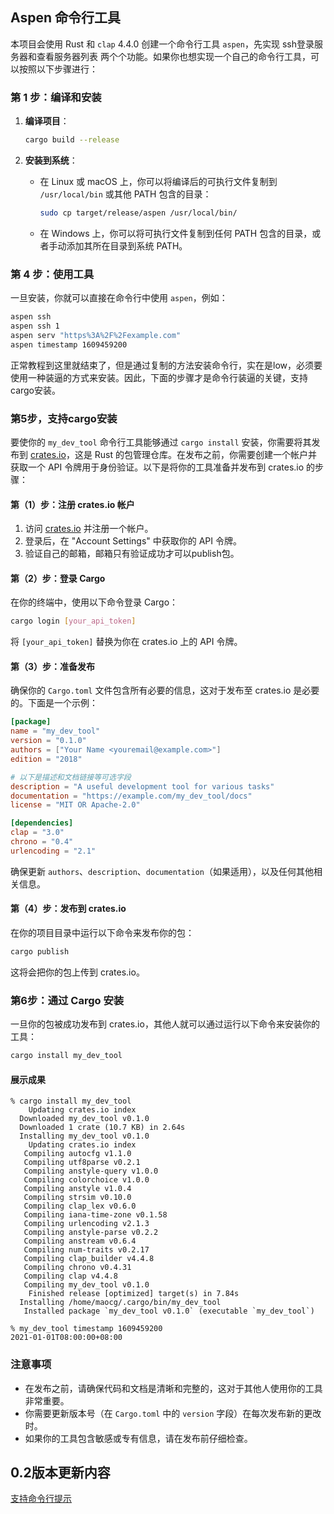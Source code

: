 ## Aspen 命令行工具
本项目会使用 Rust 和 `clap` 4.4.0 创建一个命令行工具 `aspen`，先实现 ssh登录服务器和查看服务器列表 两个个功能。如果你也想实现一个自己的命令行工具，可以按照以下步骤进行：

### 第 1 步：编译和安装

1. **编译项目**：

    ```bash
    cargo build --release
    ```

2. **安装到系统**：

    - 在 Linux 或 macOS 上，你可以将编译后的可执行文件复制到 `/usr/local/bin` 或其他 PATH 包含的目录：

      ```bash
      sudo cp target/release/aspen /usr/local/bin/
      ```

    - 在 Windows 上，你可以将可执行文件复制到任何 PATH 包含的目录，或者手动添加其所在目录到系统 PATH。

### 第 4 步：使用工具

一旦安装，你就可以直接在命令行中使用 `aspen`，例如：

```bash
aspen ssh 
aspen ssh 1
aspen serv "https%3A%2F%2Fexample.com"
aspen timestamp 1609459200
```
正常教程到这里就结束了，但是通过复制的方法安装命令行，实在是low，必须要使用一种装逼的方式来安装。因此，下面的步骤才是命令行装逼的关键，支持cargo安装。

### 第5步，支持cargo安装

要使你的 `my_dev_tool` 命令行工具能够通过 `cargo install` 安装，你需要将其发布到 [crates.io](https://crates.io/)，这是 Rust 的包管理仓库。在发布之前，你需要创建一个帐户并获取一个 API 令牌用于身份验证。以下是将你的工具准备并发布到 crates.io 的步骤：

#### 第（1）步：注册 crates.io 帐户

1. 访问 [crates.io](https://crates.io/) 并注册一个帐户。
2. 登录后，在 "Account Settings" 中获取你的 API 令牌。
3. 验证自己的邮箱，邮箱只有验证成功才可以publish包。

#### 第（2）步：登录 Cargo

在你的终端中，使用以下命令登录 Cargo：

```bash
cargo login [your_api_token]
```

将 `[your_api_token]` 替换为你在 crates.io 上的 API 令牌。

#### 第（3）步：准备发布

确保你的 `Cargo.toml` 文件包含所有必要的信息，这对于发布至 crates.io 是必要的。下面是一个示例：

```toml
[package]
name = "my_dev_tool"
version = "0.1.0"
authors = ["Your Name <youremail@example.com>"]
edition = "2018"

# 以下是描述和文档链接等可选字段
description = "A useful development tool for various tasks"
documentation = "https://example.com/my_dev_tool/docs"
license = "MIT OR Apache-2.0"

[dependencies]
clap = "3.0"
chrono = "0.4"
urlencoding = "2.1"
```

确保更新 `authors`、`description`、`documentation`（如果适用），以及任何其他相关信息。

#### 第（4）步：发布到 crates.io

在你的项目目录中运行以下命令来发布你的包：

```bash
cargo publish
```

这将会把你的包上传到 crates.io。

### 第6步：通过 Cargo 安装

一旦你的包被成功发布到 crates.io，其他人就可以通过运行以下命令来安装你的工具：

```bash
cargo install my_dev_tool
```
#### 展示成果
```shell
% cargo install my_dev_tool
    Updating crates.io index
  Downloaded my_dev_tool v0.1.0
  Downloaded 1 crate (10.7 KB) in 2.64s
  Installing my_dev_tool v0.1.0
    Updating crates.io index
   Compiling autocfg v1.1.0
   Compiling utf8parse v0.2.1
   Compiling anstyle-query v1.0.0
   Compiling colorchoice v1.0.0
   Compiling anstyle v1.0.4
   Compiling strsim v0.10.0
   Compiling clap_lex v0.6.0
   Compiling iana-time-zone v0.1.58
   Compiling urlencoding v2.1.3
   Compiling anstyle-parse v0.2.2
   Compiling anstream v0.6.4
   Compiling num-traits v0.2.17
   Compiling clap_builder v4.4.8
   Compiling chrono v0.4.31
   Compiling clap v4.4.8
   Compiling my_dev_tool v0.1.0
    Finished release [optimized] target(s) in 7.84s
  Installing /home/maocg/.cargo/bin/my_dev_tool
   Installed package `my_dev_tool v0.1.0` (executable `my_dev_tool`)

% my_dev_tool timestamp 1609459200
2021-01-01T08:00:00+08:00
```

### 注意事项

- 在发布之前，请确保代码和文档是清晰和完整的，这对于其他人使用你的工具非常重要。
- 你需要更新版本号（在 `Cargo.toml` 中的 `version` 字段）在每次发布新的更改时。
- 如果你的工具包含敏感或专有信息，请在发布前仔细检查。

## 0.2版本更新内容
[支持命令行提示](./add_promot.md)